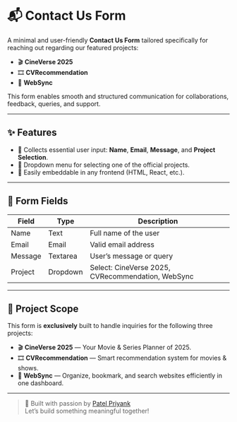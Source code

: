 # 📬 Contact Us Form

A minimal and user-friendly **Contact Us Form** tailored specifically for reaching out regarding our featured projects:

- 🎬 **CineVerse 2025**
- 🎞️ **CVRecommendation**
- 🧠 **WebSync**

This form enables smooth and structured communication for collaborations, feedback, queries, and support.

---

## ✨ Features

- 🧾 Collects essential user input: **Name**, **Email**, **Message**, and **Project Selection**.
- 📂 Dropdown menu for selecting one of the official projects.
- 🔗 Easily embeddable in any frontend (HTML, React, etc.).

---

## 🧩 Form Fields

| Field     | Type    | Description                           |
|-----------|---------|---------------------------------------|
| Name      | Text    | Full name of the user                 |
| Email     | Email   | Valid email address                   |
| Message   | Textarea| User’s message or query               |
| Project   | Dropdown| Select: CineVerse 2025, CVRecommendation, WebSync |

---

## 📌 Project Scope

This form is **exclusively** built to handle inquiries for the following three projects:

- 🎬 **CineVerse 2025** — Your Movie & Series Planner of 2025.
- 🎞️ **CVRecommendation** —  Smart recommendation system for movies & shows.
- 🧠 **WebSync** — Organize, bookmark, and search websites efficiently in one dashboard.

---

> 🚀 Built with passion by [Patel Priyank](https://github.com/Patel-Priyank-1602)  
> Let’s build something meaningful together!
